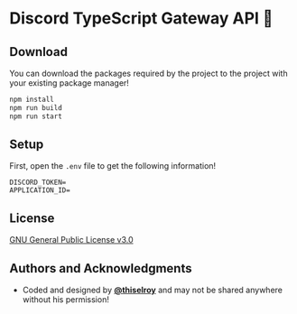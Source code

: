 # Discord TypeScript Gateway API 🥳
## Download
You can download the packages required by the project to the project with your existing package manager!
```bash
npm install
npm run build
npm run start
```
## Setup
First, open the `.env` file to get the following information! 
```
DISCORD_TOKEN=
APPLICATION_ID=
```

## License
[GNU General Public License v3.0](https://www.gnu.org/licenses/gpl-3.0.html)

## Authors and Acknowledgments
- Coded and designed by **[@thiselroy](https://discord.com/users/525816524729221162)** and may not be shared anywhere without his permission!
